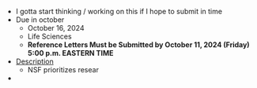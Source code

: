 - I gotta start thinking / working on this if I hope to submit in time
- Due in october
	- October 16, 2024
	- Life Sciences
	- **Reference Letters Must be Submitted by October 11, 2024 (Friday) 5:00 p.m. EASTERN TIME**
- [Description](https://new.nsf.gov/funding/opportunities/nsf-graduate-research-fellowship-program-grfp/nsf24-591/solicitation)
	- NSF prioritizes resear
-